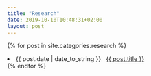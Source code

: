 ```yaml
---
title: "Research"
date: 2019-10-10T10:48:31+02:00
layout: post
---
```


{% for post in site.categories.research %}
 <li><span>{{ post.date | date_to_string }}</span> &nbsp; <a href="{{ post.url }}">{{ post.title }}</a></li>
{% endfor %}